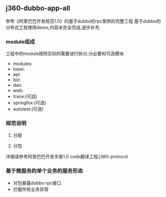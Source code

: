 ## j360-dubbo-app-all

参考《阿里巴巴开发规范1.0》的基于dubbo的rpc案例的完整工程
基于dubbo的分布式工程使用demo,内容未完全完成,逐步补充

### module组成

工程中的module按照实际的需要进行拆分,分必要和可选模块

- modules:
- base:
- api:
- biz:
- dao:
- web:
- trace:(可选)
- springfox:(可选)
- autotest:(可选)


### 规范说明

1. 分层

2. 分包


详细请参考阿里巴巴开发手册1.0 code翻译工程:j360-protocol


### 基于微服务的单个业务的服务形态

- 对包暴露dubbo rpc接口
- 拦截所有业务异常
